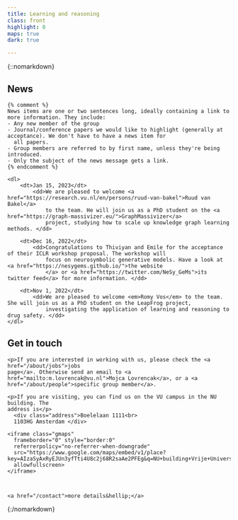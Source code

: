 ```yaml
---
title: Learning and reasoning
class: front
highlight: 0
maps: true
dark: true

---
```


{::nomarkdown}

<section class="news">
    <h2>News</h2>

    {% comment %}
    News items are one or two sentences long, ideally containing a link to more information. They include:
    - Any new member of the group
    - Journal/conference papers we would like to highlight (generally at acceptance). We don't have to have a news item for 
      all papers.
    - Group members are referred to by first name, unless they're being introduced.
    - Only the subject of the news message gets a link.
    {% endcomment %}

    <dl>
        <dt>Jan 15, 2023</dt>
            <dd>We are pleased to welcome <a href="https://research.vu.nl/en/persons/ruud-van-bakel">Ruud van Bakel</a> 
                to the team. He will join us as a PhD student on the <a href="https://graph-massivizer.eu/">GraphMassivizer</a> 
                project, studying how to scale up knowledge graph learning methods. </dd>

        <dt>Dec 16, 2022</dt>
            <dd>Congratulations to Thiviyan and Emile for the acceptance of their ICLR workshop proposal. The workshop will 
                focus on neurosymbolic generative models. Have a look at <a href="https://nesygems.github.io/">the website
                </a> or <a href="https://twitter.com/NeSy_GeMs">its twitter feed</a> for more information. </dd>

        <dt>Nov 1, 2022</dt>
            <dd>We are pleased to welcome <em>Romy Vos</em> to the team. She will join us as a PhD student on the LeapFrog project,
                investigating the application of learning and reasoning to drug safety. </dd>
    </dl>
</section>

<section class="contact">
    <h2>Get in touch</h2>

    <p>If you are interested in working with us, please check the <a href="/about/jobs">jobs 
    page</a>. Otherwise send an email to <a href="mailto:m.lovrencak@vu.nl">Mojca Lovrencak</a>, or a <a 
    href="/about/people">specific group member</a>.

    <p>If you are visiting, you can find us on the VU campus in the NU building. The 
    address is</p>
      <div class="address">Boelelaan 1111<br>
      1103HG Amsterdam </div>

    <iframe class="gmaps"
      frameborder="0" style="border:0"
      referrerpolicy="no-referrer-when-downgrade"
      src="https://www.google.com/maps/embed/v1/place?key=AIzaSyAxRyEJUn3yfTti4U8c2j68R2saAe2PFEg&q=NU+building+Vrije+Universiteit+Amsterdam"
      allowfullscreen>
    </iframe>



    <a href="/contact">more details&hellip;</a>
</section>

{:/nomarkdown}
